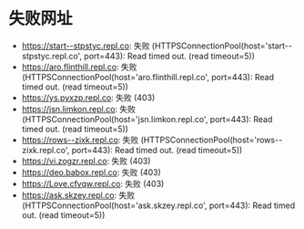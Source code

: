 # 失败网址
- https://start--stpstyc.repl.co: 失败 (HTTPSConnectionPool(host='start--stpstyc.repl.co', port=443): Read timed out. (read timeout=5))
- https://aro.flinthill.repl.co: 失败 (HTTPSConnectionPool(host='aro.flinthill.repl.co', port=443): Read timed out. (read timeout=5))
- https://ys.pyxzp.repl.co: 失败 (403)
- https://jsn.limkon.repl.co: 失败 (HTTPSConnectionPool(host='jsn.limkon.repl.co', port=443): Read timed out. (read timeout=5))
- https://rows--zixk.repl.co: 失败 (HTTPSConnectionPool(host='rows--zixk.repl.co', port=443): Read timed out. (read timeout=5))
- https://vi.zogzr.repl.co: 失败 (403)
- https://deo.babox.repl.co: 失败 (403)
- https://Love.cfvqw.repl.co: 失败 (403)
- https://ask.skzey.repl.co: 失败 (HTTPSConnectionPool(host='ask.skzey.repl.co', port=443): Read timed out. (read timeout=5))
